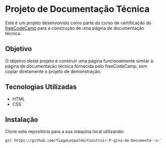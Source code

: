 # Projeto de Documentação Técnica

Este é um projeto desenvolvido como parte do curso de certificação do [freeCodeCamp](https://www.freecodecamp.org) para a construção de uma página de documentação técnica.

## Objetivo

O objetivo deste projeto é construir uma página funcionalmente similar à página de documentação técnica fornecida pelo freeCodeCamp, sem copiar diretamente o projeto de demonstração.


## Tecnologias Utilizadas

- HTML
- CSS

## Instalação

Clone este repositório para a sua máquina local utilizando:

```sh
git https://github.com/TiagoLeopoldo/Construir-P-gina-de-Documenta--o-T-cnica
